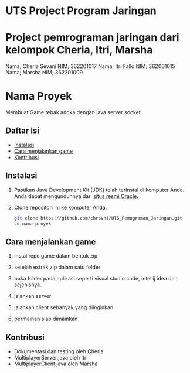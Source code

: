 # UTS Project Program Jaringan 

# Project pemrograman jaringan dari kelompok Cheria, Itri, Marsha
Nama;  Cheria Sevani NIM; 362201017
Nama;  Itri Fallo NIM; 362001015
Nama;  Marsha NIM; 362201009

# Nama Proyek

Membuat Game tebak angka dengan java server socket

## Daftar Isi

- [Instalasi](#instalasi)
- [Cara menjalankan game](#cara-menjalankan-game)
- [Kontribusi](#kontribusi)

## Instalasi

1. Pastikan Java Development Kit (JDK) telah terinstal di komputer Anda. Anda dapat mengunduhnya dari [situs resmi Oracle](https://www.oracle.com/java/technologies/javase-downloads.html).

2. Clone repositori ini ke komputer Anda:

   ```bash
   git clone https://github.com/chrsvni/UTS_Pemograman_Jaringan.git
   cd nama-proyek

## Cara menjalankan game

1. instal repo game dalam bentuk zip

2. setelah extrak zip dalam satu folder

3. buka folder pada aplikasi seperti visual studio code, intellij idea dan sejenisnya.

4. jalankan server

5. jalankan client sebanyak yang diinginkan

6. permainan siap dimainkan

## Kontribusi

- Dokumentasi dan testing oleh Cheria
- MultiplayerServer.java oleh Itri
- MultiplayerClient.java oleh Marsha
